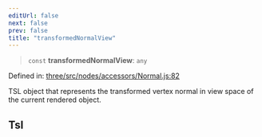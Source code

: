 ```yaml
---
editUrl: false
next: false
prev: false
title: "transformedNormalView"
---
```


> `const` **transformedNormalView**: `any`

Defined in: [three/src/nodes/accessors/Normal.js:82](https://github.com/DefinitelyMaybe/three-i18n/blob/fa57b79433d1c349ffb23a78727299c8d4190136/three/src/nodes/accessors/Normal.js#L82)

TSL object that represents the transformed vertex normal in view space of the current rendered object.

## Tsl
